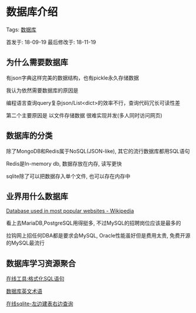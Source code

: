 # 数据库介绍

Tags: [数据库](/)

首发于: 18-09-19 最后修改于: 18-11-19

## 为什么需要数据库

有json字典这样完美的数据结构，也有pickle永久存储数据

我认为依然需要数据库的原因是

编程语言查询query复杂json/List&lt;dict&gt;的效率不行，查询代码冗长可读性差

第二个主要原因是 以文件存储数据 很难实现并发(多人同时访问网页)

## 数据库的分类

除了MongoDB和Redis属于NoSQL(JSON-like), 其它的流行数据库都用SQL语句

Redis是In-memory db, 数据存放在内存, 读写更快

sqlite除了可以把数据存入单个文件, 也可以存在内存中

## 业界用什么数据库

[Database used in most popular websites - Wikipedia](https://en.wikipedia.org/wiki/Programming_languages_used_in_most_popular_websites)

看上去MariaDB,PostgreSQL用得挺多, 不过MySQL的招聘岗位应该是最多的

拉钩网上招任何DBA都是要求会MySQL, Oracle性能虽好但是费用太贵, 免费开源的MySQL最流行

## 数据库学习资源聚合

[在线工具:格式化SQL语句](https://sqlformat.org/)

[数据库英文术语](https://my.oschina.net/seibutu/blog/500298)

[在线sqlite-左边建表右边查询](http://sqlfiddle.com/#!5/d0a2d/6)